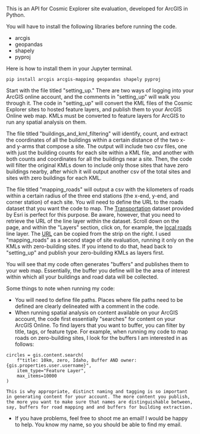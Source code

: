 This is an API for Cosmic Explorer site evaluation, developed for ArcGIS in Python. 

You will have to install the following libraries before running the code. 
- arcgis
- geopandas
- shapely
- pyproj

Here is how to install them in your Jupyter terminal.
```
pip install arcgis arcgis-mapping geopandas shapely pyproj
```

Start with the file titled "setting_up." There are two ways of logging into your ArcGIS online account, and the comments in "setting_up" will walk you through it. The code in "setting_up" will convert the KML files of the Cosmic Explorer sites to hosted feature layers, and publish them to your ArcGIS Online web map. KMLs must be converted to feature layers for ArcGIS to run any spatial analysis on them.

The file titled "buildings_and_kml_filtering" will identify, count, and extract the coordinates of all the buildings within a certain distance of the two x- and y-arms that compose a site. The output will include two csv files, one with just the building counts for each site within a KML file, and another with both counts and coordinates for all the buildings near a site. Then, the code will filter the original KMLs down to include only those sites that have zero buildings nearby, after which it will output another csv of the total sites and sites with zero buildings for each KML.

The file titled "mapping_roads" will output a csv with the kilometers of roads within a certain radius of the three end stations (the x-end, y-end, and corner station) of each site. You will need to define the URL to the roads dataset that you want the code to map. The [Transportation](https://www.arcgis.com/home/item.html?id=f42ecc08a3634182b8678514af35fac3) dataset provided by Esri is perfect for this purpose. Be aware, however, that you need to retrieve the URL of the line layer within the dataset. Scroll down on the page, and within the "Layers" section, click on, for example, the [local roads](https://www.arcgis.com/home/item.html?id=f42ecc08a3634182b8678514af35fac3&sublayer=8) line layer. The [URL](https://services2.arcgis.com/FiaPA4ga0iQKduv3/arcgis/rest/services/Transportation_v1/FeatureServer/8) can be copied from the strip on the right. I used "mapping_roads" as a second stage of site evaluation, running it only on the KMLs with zero-building sites. If you intend to do that, head back to "setting_up" and publish your zero-building KMLs as layers first.

You will see that my code often generates "buffers" and publishes them to your web map. Essentially, the buffer you define will be the area of interest within which all your buildings and road data will be collected. 

Some things to note when running my code: 
- You will need to define file paths. Places where file paths need to be defined are clearly delineated with a comment in the code.
- When running spatial analysis on content available on your ArcGIS account, the code first essentially "searches" for content on your ArcGIS Online. To find layers that you want to buffer, you can filter by title, tags, or feature type. For example, when running my code to map roads on zero-building sites, I look for the buffers I am interested in as follows:
```
circles = gis.content.search(
    f"title: 10km, zero, Idaho, Buffer AND owner:{gis.properties.user.username}",
    item_type="Feature Layer",
    max_items=10000
)
```
    This is why appropriate, distinct naming and tagging is so important in generating content for your account. The more content you publish, the more you want to make sure that names are distinguishable between, say, buffers for road mapping and and buffers for building extraction.
- If you have problems, feel free to shoot me an email! I would be happy to help. You know my name, so you should be able to find my email. 
